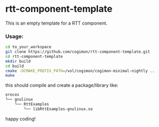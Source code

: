 # rtt-component-template
This is an empty template for a RTT component.

### Usage:
```bash
cd to_your_workspace
git clone https://github.com/cogimon/rtt-component-template.git
cd rtt-component-template
mkdir build
cd build
cmake -DCMAKE_PREFIX_PATH=/vol/cogimon/cogimon-minimal-nightly ..
make
```
this should compile and create a package/library like:
```bash
orocos
└── gnulinux
    └── RttExamples
        └── libRttExamples-gnulinux.so
```
happy coding!
